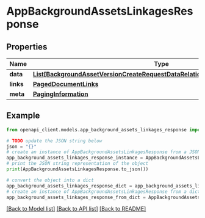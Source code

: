 # AppBackgroundAssetsLinkagesResponse


## Properties

Name | Type | Description | Notes
------------ | ------------- | ------------- | -------------
**data** | [**List[BackgroundAssetVersionCreateRequestDataRelationshipsBackgroundAssetData]**](BackgroundAssetVersionCreateRequestDataRelationshipsBackgroundAssetData.md) |  | 
**links** | [**PagedDocumentLinks**](PagedDocumentLinks.md) |  | 
**meta** | [**PagingInformation**](PagingInformation.md) |  | [optional] 

## Example

```python
from openapi_client.models.app_background_assets_linkages_response import AppBackgroundAssetsLinkagesResponse

# TODO update the JSON string below
json = "{}"
# create an instance of AppBackgroundAssetsLinkagesResponse from a JSON string
app_background_assets_linkages_response_instance = AppBackgroundAssetsLinkagesResponse.from_json(json)
# print the JSON string representation of the object
print(AppBackgroundAssetsLinkagesResponse.to_json())

# convert the object into a dict
app_background_assets_linkages_response_dict = app_background_assets_linkages_response_instance.to_dict()
# create an instance of AppBackgroundAssetsLinkagesResponse from a dict
app_background_assets_linkages_response_from_dict = AppBackgroundAssetsLinkagesResponse.from_dict(app_background_assets_linkages_response_dict)
```
[[Back to Model list]](../README.md#documentation-for-models) [[Back to API list]](../README.md#documentation-for-api-endpoints) [[Back to README]](../README.md)


